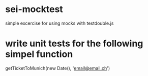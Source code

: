 # sei-mocktest
simple excercise for using mocks with testdouble.js


# write unit tests for the following simpel function

getTicketToMunich(new Date(), 'email@email.ch')
